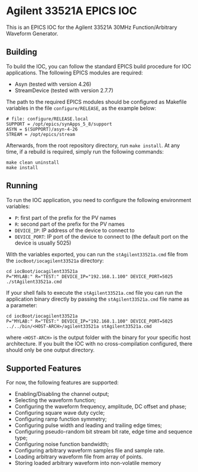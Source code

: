 # Agilent 33521A EPICS IOC

This is an EPICS IOC for the Agilent 33521A 30MHz Function/Arbitrary Waveform
Generator.

## Building

To build the IOC, you can follow the standard EPICS build procedure for IOC
applications. The following EPICS modules are required:

- Asyn (tested with version 4.26)
- StreamDevice (tested with version 2.7.7)

The path to the required EPICS modules should be configured as Makefile
variables in the file `configure/RELEASE`, as the example below:

    # file: configure/RELEASE.local
    SUPPORT = /opt/epics/synApps_5_8/support
    ASYN = $(SUPPORT)/asyn-4-26
    STREAM = /opt/epics/stream

Afterwards, from the root repository directory, run `make install`. At any time,
if a rebuild is required, simply run the following commands:

    make clean uninstall
    make install

## Running

To run the IOC application, you need to configure the following environment
variables:

- `P`: first part of the prefix for the PV names
- `R`: second part of the prefix for the PV names
- `DEVICE_IP`: IP address of the device to connect to
- `DEVICE_PORT`: IP port of the device to connect to (the default port on the device
  is usually 5025)

With the variables exported, you can run the `stAgilent33521a.cmd` file from the
`iocBoot/iocagilent33521a` directory:

    cd iocBoot/iocagilent33521a
    P="MYLAB:" R="TEST:" DEVICE_IP="192.168.1.100" DEVICE_PORT=5025 ./stAgilent33521a.cmd

If your shell fails to execute the `stAgilent33521a.cmd` file you can run the application
binary directly by passing the `stAgilent33521a.cmd` file name as a parameter:

    cd iocBoot/iocagilent33521a
    P="MYLAB:" R="TEST:" DEVICE_IP="192.168.1.100" DEVICE_PORT=5025 ../../bin/<HOST-ARCH>/agilent33521a stAgilent33521a.cmd

where `<HOST-ARCH>` is the output folder with the binary for your specific host
architecture. If you built the IOC with no cross-compilation configured, there
should only be one output directory.

## Supported Features

For now, the following features are supported:

- Enabling/Disabling the channel output;
- Selecting the waveform function;
- Configuring the waveform frequency, amplitude, DC offset and phase;
- Configuring square wave duty cycle;
- Configuring ramp function symmetry;
- Configuring pulse width and leading and trailing edge times;
- Configuring pseudo-random bit stream bit rate, edge time and sequence type;
- Configuring noise function bandwidth;
- Configuring arbitrary waveform samples file and sample rate.
- Loading arbitrary waveform file from array of points.
- Storing loaded arbitrary waveform into non-volatile memory
